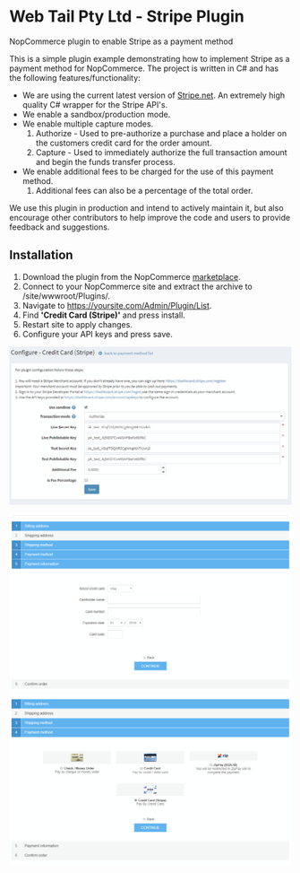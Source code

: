 # Web Tail Pty Ltd - Stripe Plugin
 NopCommerce plugin to enable Stripe as a payment method
 
This is a simple plugin example demonstrating how to implement Stripe as a payment method for NopCommerce. The project is written in C# and has the following features/functionality:

 
 - We are using the current latest version of [Stripe.net](https://github.com/stripe/stripe-dotnet). An extremely high quality C# wrapper for the Stripe API's.
 - We enable a sandbox/production mode.
 - We enable multiple capture modes.
	 1. Authorize - Used to pre-authorize a purchase and place a holder on the customers credit card for the order amount.
	 2. Capture - Used to immediately authorize the full transaction amount and begin the funds transfer process.
 - We enable additional fees to be charged for the use of this payment method.
	1. Additional fees can also be a percentage of the total order.

We use this plugin in production and intend to actively maintain it, but also encourage other contributors to help improve the code and users to provide feedback and suggestions.
 

## Installation

1. Download the plugin from the NopCommerce [marketplace](https://www.nopcommerce.com/marketplace.aspx).
2.  Connect to your NopCommerce site and extract the archive to /site/wwwroot/Plugins/.
3.  Navigate to https://yoursite.com/Admin/Plugin/List.
4. Find **'Credit Card (Stripe)'** and press install.
5. Restart site to apply changes.
6. Configure your API keys and press save.



![Configuration](https://github.com/MaximG1234/Nop.WebTail.Stripe/raw/master/Readme/configuration.PNG)

![enter image description here](https://github.com/MaximG1234/Nop.WebTail.Stripe/raw/master/Readme/credit%20card%20screen.PNG)
![enter image description here](https://github.com/MaximG1234/Nop.WebTail.Stripe/raw/master/Readme/payment%20method.PNG)
